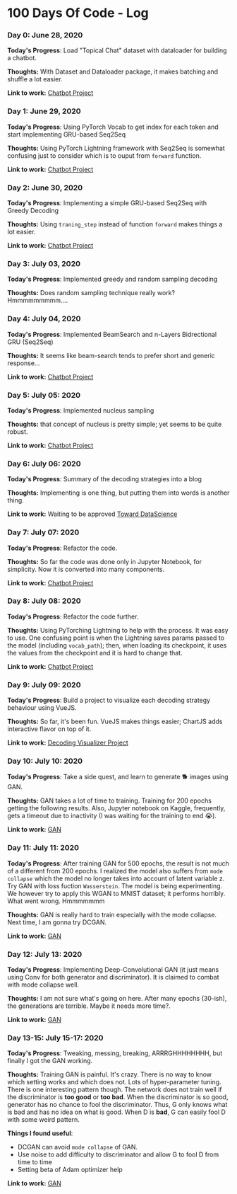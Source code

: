 # 100 Days Of Code - Log

### Day 0: June  28, 2020 

**Today's Progress**: Load "Topical Chat" dataset with dataloader for building a chatbot.

**Thoughts:** With Dataset and Dataloader package, it makes batching and shuffle a lot easier.

**Link to work:** [Chatbot Project](https://github.com/vitouphy/conv_agent)


### Day 1: June  29, 2020 

**Today's Progress**: Using PyTorch Vocab to get index for each token and start implementing GRU-based Seq2Seq

**Thoughts:** Using PyTorch Lightning framework with Seq2Seq is somewhat confusing just to consider which is to ouput from `forward` function.

**Link to work:** [Chatbot Project](https://github.com/vitouphy/conv_agent)


### Day 2: June  30, 2020 

**Today's Progress**: Implementing a simple GRU-based Seq2Seq with Greedy Decoding

**Thoughts:** Using `traning_step` instead of function `forward` makes things a lot easier.

**Link to work:** [Chatbot Project](https://github.com/vitouphy/conv_agent)


### Day 3: July  03, 2020 

**Today's Progress**: Implemented greedy and random sampling decoding

**Thoughts:** Does random sampling technique really work? Hmmmmmmmmm....


### Day 4: July  04, 2020 

**Today's Progress**: Implemented BeamSearch and n-Layers Bidrectional GRU (Seq2Seq)

**Thoughts:** It seems like beam-search tends to prefer short and generic response...

**Link to work:** [Chatbot Project](https://github.com/vitouphy/conv_agent)

### Day 5: July 05: 2020

**Today's Progress**: Implemented nucleus sampling

**Thoughts:** that concept of nucleus is pretty simple; yet seems to be quite robust.

**Link to work:** [Chatbot Project](https://github.com/vitouphy/conv_agent)


### Day 6: July 06: 2020

**Today's Progress**: Summary of the decoding strategies into a blog

**Thoughts:** Implementing is one thing, but putting them into words is another thing.

**Link to work:** Waiting to be approved [Toward DataScience](https://) 


### Day 7: July 07: 2020

**Today's Progress**: Refactor the code.

**Thoughts:** So far the code was done only in Jupyter Notebook, for simplicity. Now it is converted into many components.

**Link to work:** [Chatbot Project](https://github.com/vitouphy/conv_agent)


### Day 8: July 08: 2020

**Today's Progress**: Refactor the code further.

**Thoughts:** Using PyTorching Lightning to help with the process. It was easy to use. One confusing point is when the Lightning saves params passed to the model (including `vocab_path`); then, when loading its checkpoint, it uses the values from the checkpoint and it is hard to change that. 

**Link to work:** [Chatbot Project](https://github.com/vitouphy/conv_agent)

### Day 9: July 09: 2020

**Today's Progress**: Build a project to visualize each decoding strategy behaviour using VueJS.

**Thoughts:** So far, it's been fun. VueJS makes things easier; ChartJS adds interactive flavor on top of it. 

**Link to work:** [Decoding Visualizer Project](https://github.com/vitouphy/decoding_visualizer)


### Day 10: July 10: 2020

**Today's Progress**: Take a side quest, and learn to generate 🐕 images using GAN.

**Thoughts:** GAN takes a lot of time to training. Training for 200 epochs getting the following results. Also, Jupyter notebook on Kaggle, frequently, gets a timeout due to inactivity (I was waiting for the training to end 😭).

**Link to work:** [GAN](https://github.com/vitouphy/learning-deep-learning/tree/master/GAN)


### Day 11: July 11: 2020

**Today's Progress**: After training GAN for 500 epochs, the result is not much of a different from 200 epochs. I realized the model also suffers from `mode collapse` which the model no longer takes into account of latent variable z. Try GAN with loss fuction `Wasserstein`. The model is being experimenting. We however try to apply this WGAN to MNIST dataset; it performs horribly. What went wrong. Hmmmmmmm 

**Thoughts:** GAN is really hard to train especially with the mode collapse. Next time, I am gonna try DCGAN. 

**Link to work:** [GAN](https://github.com/vitouphy/learning-deep-learning/tree/master/GAN)


### Day 12: July 13: 2020

**Today's Progress**: Implementing Deep-Convolutional GAN (it just means using Conv for both generator and discriminator). It is claimed to combat with mode collapse well.

**Thoughts:** I am not sure what's going on here. After many epochs (30-ish), the generations are terrible. Maybe it needs more time?.

**Link to work:** [GAN](https://github.com/vitouphy/learning-deep-learning/tree/master/GAN)


### Day 13-15: July 15-17: 2020

**Today's Progress**: Tweaking, messing, breaking, ARRRGHHHHHHHH, but finally I got the GAN working.

**Thoughts:** Training GAN is painful. It's crazy. There is no way to know which setting works and which does not. Lots of hyper-parameter tuning. There is one interesting pattern though. The network does not train well if the discriminator is **too good** or **too bad**. When the discriminator is so good, generator has no chance to fool the discriminator. Thus, G only knows what is bad and has no idea on what is good. When D is **bad**, G can easily fool D with some weird pattern. 

**Things I found useful**:
- DCGAN can avoid `mode collapse` of GAN. 
- Use noise to add difficulty to discriminator and allow G to fool D from time to time
- Setting beta of Adam optimizer help 

**Link to work:** [GAN](https://github.com/vitouphy/learning-deep-learning/tree/master/GAN)


